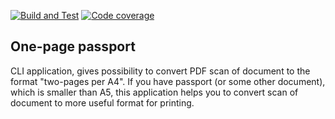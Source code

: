 [![Build and Test](https://github.com/Toshik1978/onepagepass/workflows/Build%20and%20Test/badge.svg)](https://github.com/Toshik1978/onepagepass/actions) 
[![Code coverage](https://codecov.io/gh/Toshik1978/onepagepass/branch/master/graph/badge.svg?token=XMW1GEFG4U)](https://codecov.io/gh/Toshik1978/onepagepass)
## One-page passport

CLI application, gives possibility to convert PDF scan of document to the format "two-pages per A4".
If you have passport (or some other document), which is smaller than A5, this application helps you to convert scan of document to more useful format for printing.

